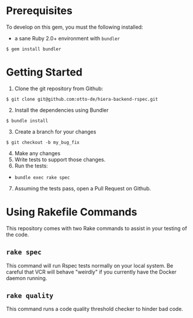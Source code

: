 # Prerequisites
To develop on this gem, you must the following installed:
* a sane Ruby 2.0+ environment with `bundler`
```shell
$ gem install bundler
```


# Getting Started
1. Clone the git repository from Github:
```shell
$ git clone git@github.com:otto-de/hiera-backend-rspec.git
```
2. Install the dependencies using Bundler
```shell
$ bundle install
```
3. Create a branch for your changes
```shell
$ git checkout -b my_bug_fix
```
4. Make any changes
5. Write tests to support those changes.
6. Run the tests:
  * `bundle exec rake spec`
7. Assuming the tests pass, open a Pull Request on Github.

# Using Rakefile Commands
This repository comes with two Rake commands to assist in your testing of the code.

## `rake spec`
This command will run Rspec tests normally on your local system. Be careful that VCR will behave "weirdly" if you currently have the Docker daemon running.

## `rake quality`
This command runs a code quality threshold checker to hinder bad code.
